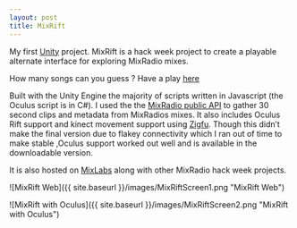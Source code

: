 ```yaml
---
layout: post
title: MixRift
---
```


My first [Unity](http://unity3d.com/) project. MixRift is a hack week project to create a playable alternate interface for exploring MixRadio mixes.

How many songs can you guess ? Have a play [here](http://almerc.github.io/MixRift/)

Built with the Unity Engine the majority of scripts written in Javascript (the Oculus script is in C#). 
I used the the [MixRadio public API](http://dev.mixrad.io/doc/rest/) to gather 30 second clips and metadata from MixRadios mixes. It also includes Oculus Rift support and kinect movement support using [Zigfu](http://zigfu.com/). Though this didn’t make the final version due to flakey connectivity which I ran out of time to make stable ,Oculus support worked out well and is available in the downloadable version.


It is also hosted on [MixLabs](http://labs.mixrad.io/hacks/mixrift) along with other MixRadio hack week projects.

![MixRift Web]({{ site.baseurl }}/images/MixRiftScreen1.png "MixRift Web")

![MixRift with Oculus]({{ site.baseurl }}/images/MixRiftScreen2.png "MixRift with Oculus")



 




